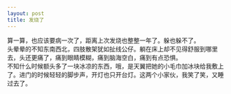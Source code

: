 ```yaml
---
layout: post
title: 发烧了
---
```


<p>算一算，也应该要病一次了，距离上次发烧也整整一年了。躲也躲不了。<br />
头晕晕的不知东南西北，四肢散架犹如扯线公仔。躺在床上却不见得舒服到哪里去，头还更痛了，痛到眼睛模糊，痛到脑海空白，痛到有点恐惧。<br />
不知什么时候额头多了一块冰凉的东西，哦，是天翼把她的小毛巾加冰块给我敷上了。进门的时候轻轻的脚步声，开灯也只开台灯。这两个小家伙，我笑了笑，又睡过去了。</p>
